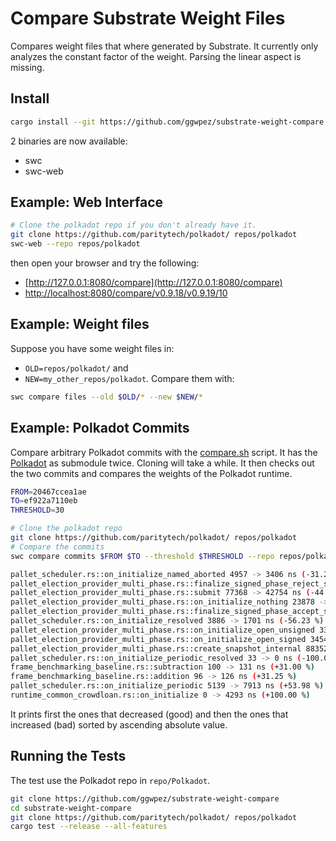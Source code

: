 # Compare Substrate Weight Files

Compares weight files that where generated by Substrate.
It currently only analyzes the constant factor of the weight. Parsing the linear aspect is missing.

## Install

```sh
cargo install --git https://github.com/ggwpez/substrate-weight-compare
```

2 binaries are now available:
- swc
- swc-web

## Example: Web Interface

```sh
# Clone the polkadot repo if you don't already have it.
git clone https://github.com/paritytech/polkadot/ repos/polkadot
swc-web --repo repos/polkadot
```

then open your browser and try the following:
- [http://127.0.0.1:8080/compare](http://127.0.0.1:8080/compare)
- [http://localhost:8080/compare/v0.9.18/v0.9.19/10](http://localhost:8080/compare/v0.9.18/v0.9.19/10)

## Example: Weight files

Suppose you have some weight files in:
- `OLD=repos/polkadot/` and
- `NEW=my_other_repos/polkadot`. 
Compare them with:

```sh
swc compare files --old $OLD/* --new $NEW/*
```

## Example: Polkadot Commits

Compare arbitrary Polkadot commits with the [compare.sh](compare.sh) script.   It has the [Polkadot](https://github.com/paritytech/polkadot) as submodule twice.
Cloning will take a while. It then checks out the two commits and compares the weights of the Polkadot runtime.

```sh
FROM=20467ccea1ae
TO=ef922a7110eb
THRESHOLD=30

# Clone the polkadot repo
git clone https://github.com/paritytech/polkadot/ repos/polkadot
# Compare the commits
swc compare commits $FROM $TO --threshold $THRESHOLD --repo repos/polkadot

pallet_scheduler.rs::on_initialize_named_aborted 4957 -> 3406 ns (-31.29 %)
pallet_election_provider_multi_phase.rs::finalize_signed_phase_reject_solution 33389 -> 19348 ns (-42.05 %)
pallet_election_provider_multi_phase.rs::submit 77368 -> 42754 ns (-44.74 %)
pallet_election_provider_multi_phase.rs::on_initialize_nothing 23878 -> 12324 ns (-48.39 %)
pallet_election_provider_multi_phase.rs::finalize_signed_phase_accept_solution 50596 -> 25888 ns (-48.83 %)
pallet_scheduler.rs::on_initialize_resolved 3886 -> 1701 ns (-56.23 %)
pallet_election_provider_multi_phase.rs::on_initialize_open_unsigned 33568 -> 12320 ns (-63.30 %)
pallet_election_provider_multi_phase.rs::on_initialize_open_signed 34547 -> 12500 ns (-63.82 %)
pallet_election_provider_multi_phase.rs::create_snapshot_internal 8835233 -> 47360 ns (-99.46 %)
pallet_scheduler.rs::on_initialize_periodic_resolved 33 -> 0 ns (-100.00 %)
frame_benchmarking_baseline.rs::subtraction 100 -> 131 ns (+31.00 %)
frame_benchmarking_baseline.rs::addition 96 -> 126 ns (+31.25 %)
pallet_scheduler.rs::on_initialize_periodic 5139 -> 7913 ns (+53.98 %)
runtime_common_crowdloan.rs::on_initialize 0 -> 4293 ns (+100.00 %)
```
It prints first the ones that decreased (good) and then the ones that increased (bad) sorted by ascending absolute value.

## Running the Tests

The test use the Polkadot repo in `repo/Polkadot`.

```sh
git clone https://github.com/ggwpez/substrate-weight-compare
cd substrate-weight-compare
git clone https://github.com/paritytech/polkadot/ repos/polkadot
cargo test --release --all-features
```
